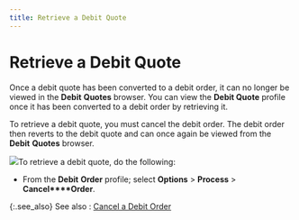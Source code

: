 ```yaml
---
title: Retrieve a Debit Quote
---
```


# Retrieve a Debit Quote


Once a debit quote has been converted to a debit order, it can no longer  be viewed in the **Debit** **Quotes**  browser. You can view the **Debit Quote**  profile once it has been converted to a debit order by retrieving it.


To retrieve a debit quote, you must cancel the debit order. The debit  order then reverts to the debit quote and can once again be viewed from  the **Debit** **Quotes**  browser.


![]({{site.pp_baseurl}}/img/steps.gif)To retrieve a debit quote, do the following:

- From the **Debit** **Order**  profile; select **Options** > **Process** > **Cancel****Order**.



{:.see_also}
See also
: [Cancel a Debit  Order]({{site.pp_baseurl}}/return-proc/dos/do-processes/cancel-a-debit-order/canceling_a_debit_order.html)
